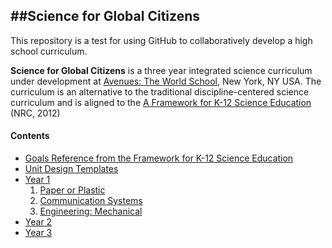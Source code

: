 ##Science for Global Citizens
-----------------------------

This repository is a test for using GitHub to collaboratively develop a high school curriculum.

__Science for Global Citizens__ is a three year integrated science curriculum under development at [Avenues: The World School](http://www.avenues.org), New York, NY USA.  The curriculum is an alternative to the traditional discipline-centered science curriculum and is aligned to the [A Framework for K-12 Science Education](http://www.nap.edu/catalog.php?record_id=13165#) (NRC, 2012)

#### Contents
- [Goals Reference from the Framework for K-12 Science Education](goal_reference_science.md)
- [Unit Design Templates](/templates)
- [Year 1](/year_1)
    1. [Paper or Plastic](/01_paper_or_plastic)
    2. [Communication Systems](/02_communication_systems)
    3. [Engineering: Mechanical](/03_engineering_mechanical)
- [Year 2](/year_2)
- [Year 3](/year_3)
